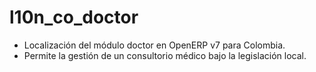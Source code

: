 l10n_co_doctor
======

- Localización del módulo doctor en OpenERP v7 para Colombia. 
- Permite la gestión de un consultorio médico bajo la legislación local.
